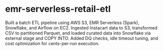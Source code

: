 # emr-serverless-retail-etl
Built a batch ETL pipeline using AWS S3, EMR Serverless (Spark), Snowflake, and Airflow on EC2. Ingested Instacart data to S3, transformed CSV to partitioned Parquet, and loaded curated data into Snowflake via external stage and COPY INTO. Added DQ checks, idle timeout tuning, and cost optimization for cents-per-run execution.
